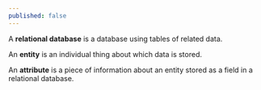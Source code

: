 ```yaml
---
published: false
---
```

A **relational database** is a database using tables of related data.

An **entity** is an individual thing about which data is stored.

An **attribute** is a piece of information about an entity stored as a field in a relational database.

